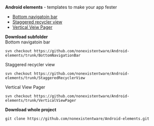 <b>Android elements</b> - templates to make your app fester

- [Bottom navigatoin bar](https://github.com/nonexistentware/Android-elements/tree/dev1/BottomNavigationBar) 
- [Staggered recycler view](https://github.com/nonexistentware/Android-elements/tree/dev1/StaggeredRecyclerView) 
- [Vertical Veiw Pager](https://github.com/nonexistentware/Android-elements/edit/dev1/VerticalViewPager)

<b>Download subfolder</b>
</br>
Bottom navigatoin bar
```
svn checkout https://github.com/nonexistentware/Android-elements/trunk/BottomNavigationBar
```
Staggered recycler view
```
svn checkout https://github.com/nonexistentware/Android-elements/trunk/StaggeredRecyclerView
```
Vertical View Pager
```
svn checkout https://github.com/nonexistentware/Android-elements/trunk/VerticalViewPager
```

<b>Download whole project</b>
```
git clone https://github.com/nonexistentware/Android-elements.git
```
